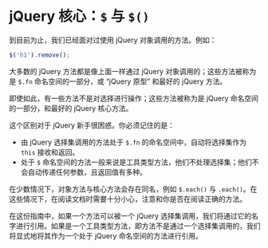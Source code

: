 # jQuery 核心：`$` 与 `$()`
到目前为止，我们已经面对过使用 jQuery 对象调用的方法。例如：
```js
$('h1').remove();
```
大多数的 jQuery 方法都是像上面一样通过 jQuery 对象调用的；这些方法被称为是 `$.fn` 命名空间的一部分，或 “jQuery 原型” 和最好的 jQuery 方法。

即使如此，有一些方法不是对选择进行操作；这些方法被称为是 jQuery 命名空间的一部分，和最好的 jQuery 核心方法。

这个区别对于 jQuery 新手很困惑。你必须记住的是：

* 由 jQuery 选择集调用的方法处于 `$.fn` 的命名空间中，自动将选择集作为 `this` 接收和返回。
* 处于 `$` 命名空间的方法一般来说是工具类型方法，他们不处理选择集；他们不会自动传递任何参数，且返回值有多种。

在少数情况下，对象方法与核心方法会存在同名，例如 `$.each()` 与 `.each()`。在这些情况下，在阅读文档时需要十分小心，注意和你是否在阅读正确的方法。

在这份指南中，如果一个方法可以被一个 jQuery 选择集调用，我们将通过它的名字进行引用。如果是一个工具类型方法，即方法不是通过一个选择集调用的，我们将显式地将其作为一个处于 jQuery 命名空间的方法进行引用。
